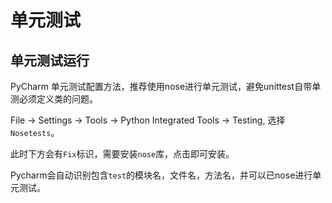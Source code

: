 # 单元测试

## 单元测试运行

PyCharm 单元测试配置方法，推荐使用nose进行单元测试，避免unittest自带单测必须定义类的问题。

File -> Settings -> Tools -> Python Integrated Tools -> Testing, 选择`Nosetests`。

此时下方会有`Fix`标识，需要安装`nose`库，点击即可安装。

Pycharm会自动识别包含`test`的模块名，文件名，方法名，并可以已nose进行单元测试。
